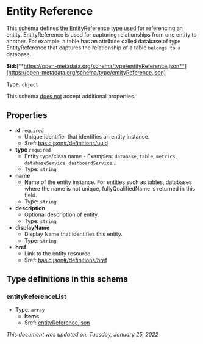 # Entity Reference

This schema defines the EntityReference type used for referencing an entity. EntityReference is used for capturing relationships from one entity to another. For example, a table has an attribute called database of type EntityReference that captures the relationship of a table `belongs to a` database.

**$id:**[**https://open-metadata.org/schema/type/entityReference.json**](https://open-metadata.org/schema/type/entityReference.json)

Type: `object`

This schema <u>does not</u> accept additional properties.

## Properties
 - **id** `required`
	 - Unique identifier that identifies an entity instance.
	 - $ref: [basic.json#/definitions/uuid](basic.md#uuid)
 - **type** `required`
	 - Entity type/class name - Examples: `database`, `table`, `metrics`, `databaseService`, `dashboardService`...
	 - Type: `string`
 - **name**
	 - Name of the entity instance. For entities such as tables, databases where the name is not unique, fullyQualifiedName is returned in this field.
	 - Type: `string`
 - **description**
	 - Optional description of entity.
	 - Type: `string`
 - **displayName**
	 - Display Name that identifies this entity.
	 - Type: `string`
 - **href**
	 - Link to the entity resource.
	 - $ref: [basic.json#/definitions/href](basic.md#href)


## Type definitions in this schema
### entityReferenceList

 - Type: `array`
	 - **Items**
	 - $ref: [entityReference.json](entityreference.md)




_This document was updated on: Tuesday, January 25, 2022_